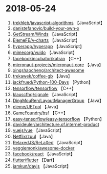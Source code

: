 # 2018-05-24

1. [trekhleb/javascript-algorithms](https://github.com/trekhleb/javascript-algorithms) 【JavaScript】
2. [danistefanovic/build-your-own-x](https://github.com/danistefanovic/build-your-own-x) 
3. [GetStream/Winds](https://github.com/GetStream/Winds) 【JavaScript】
4. [ElemeFE/v-charts](https://github.com/ElemeFE/v-charts) 【JavaScript】
5. [hyperapp/hyperapp](https://github.com/hyperapp/hyperapp) 【JavaScript】
6. [mimecorg/vuido](https://github.com/mimecorg/vuido) 【JavaScript】
7. [facebookincubator/katran](https://github.com/facebookincubator/katran) 【C++】
8. [micronaut-projects/micronaut-core](https://github.com/micronaut-projects/micronaut-core) 【Java】
9. [xingshaocheng/architect-awesome](https://github.com/xingshaocheng/architect-awesome) 
10. [trekawek/coffee-gb](https://github.com/trekawek/coffee-gb) 【Java】
11. [jackfrued/Python-100-Days](https://github.com/jackfrued/Python-100-Days) 【Python】
12. [tensorflow/tensorflow](https://github.com/tensorflow/tensorflow) 【C++】
13. [klauscfhq/signale](https://github.com/klauscfhq/signale) 【JavaScript】
14. [DingMouRen/LayoutManagerGroup](https://github.com/DingMouRen/LayoutManagerGroup) 【Java】
15. [eleme/UETool](https://github.com/eleme/UETool) 【Java】
16. [GameFoundry/bsf](https://github.com/GameFoundry/bsf) 【C++】
17. [easy-tensorflow/easy-tensorflow](https://github.com/easy-tensorflow/easy-tensorflow) 【Python】
18. [davideuler/architecture.of.internet-product](https://github.com/davideuler/architecture.of.internet-product) 
19. [vuejs/vue](https://github.com/vuejs/vue) 【JavaScript】
20. [Netflix/zuul](https://github.com/Netflix/zuul) 【Java】
21. [RelaxedJS/ReLaXed](https://github.com/RelaxedJS/ReLaXed) 【JavaScript】
22. [veggiemonk/awesome-docker](https://github.com/veggiemonk/awesome-docker) 
23. [facebook/react](https://github.com/facebook/react) 【JavaScript】
24. [flutter/flutter](https://github.com/flutter/flutter) 【Dart】
25. [iamkun/dayjs](https://github.com/iamkun/dayjs) 【JavaScript】
